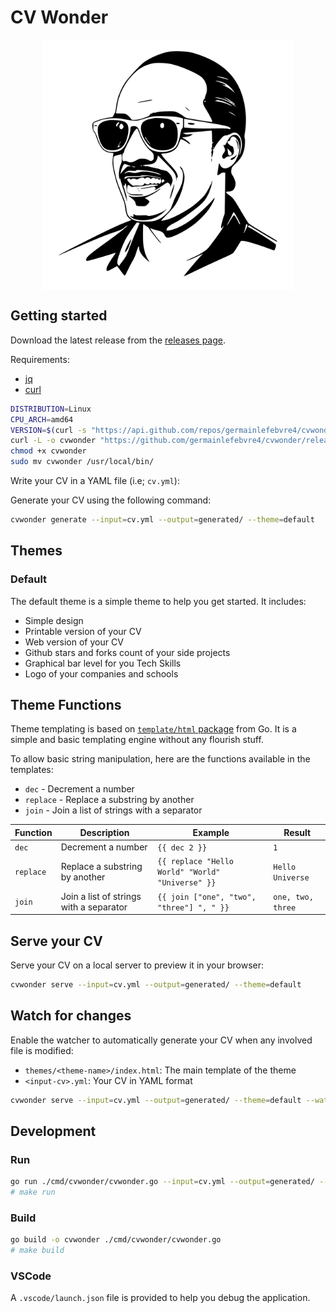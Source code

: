# CV Wonder

<p align="center">
    <img src="./docs/readthedocs/logo.svg" alt="CvWonder" width="400px" style="display: block; margin: 0 auto;" />
</p>

## Getting started

Download the latest release from the [releases page](https://github.com/germainlefebvre4/cvwonder/releases).

Requirements:

* [jq](https://stedolan.github.io/jq/)
* [curl](https://curl.se/)

```bash
DISTRIBUTION=Linux
CPU_ARCH=amd64
VERSION=$(curl -s "https://api.github.com/repos/germainlefebvre4/cvwonder/releases/latest" | jq -r '.tag_name')
curl -L -o cvwonder "https://github.com/germainlefebvre4/cvwonder/releases/download/${VERSION}/cvwonder_${DISTRIBUTION}_${CPU_ARCH}"
chmod +x cvwonder
sudo mv cvwonder /usr/local/bin/
```

Write your CV in a YAML file (i.e; `cv.yml`):

Generate your CV using the following command:

```bash
cvwonder generate --input=cv.yml --output=generated/ --theme=default
```

## Themes

### Default

The default theme is a simple theme to help you get started.
It includes:

* Simple design
* Printable version of your CV
* Web version of your CV
* Github stars and forks count of your side projects
* Graphical bar level for you Tech Skills
* Logo of your companies and schools

## Theme Functions

Theme templating is based on [`template/html` package](https://pkg.go.dev/html/template) from Go. It is a simple and basic templating engine without any flourish stuff.

To allow basic string manipulation, here are the functions available in the templates:

* `dec` - Decrement a number
* `replace` - Replace a substring by another
* `join` - Join a list of strings with a separator

| Function | Description | Example | Result |
|----------|-------------|---------|--------|
| `dec` | Decrement a number | `{{ dec 2 }}` | `1` |
| `replace` | Replace a substring by another | `{{ replace "Hello World" "World" "Universe" }}` | `Hello Universe` |
| `join` | Join a list of strings with a separator | `{{ join ["one", "two", "three"] ", " }}` | `one, two, three` |

## Serve your CV

Serve your CV on a local server to preview it in your browser:

```bash
cvwonder serve --input=cv.yml --output=generated/ --theme=default
```

## Watch for changes

Enable the watcher to automatically generate your CV when any involved file is modified:

* `themes/<theme-name>/index.html`: The main template of the theme
* `<input-cv>.yml`: Your CV in YAML format

```bash
cvwonder serve --input=cv.yml --output=generated/ --theme=default --watch
```

## Development

### Run

```bash
go run ./cmd/cvwonder/cvwonder.go --input=cv.yml --output=generated/ --theme=default 
# make run
```

### Build

```bash
go build -o cvwonder ./cmd/cvwonder/cvwonder.go
# make build
```

### VSCode

A `.vscode/launch.json` file is provided to help you debug the application.
